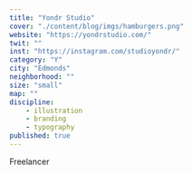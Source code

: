 ```yaml
---
title: "Yondr Studio"
cover: "./content/blog/imgs/hamburgers.png"
website: "https://yondrstudio.com/"
twit: ""
inst: "https://instagram.com/studioyondr/"
category: "Y"
city: "Edmonds"
neighborhood: ""
size: "small"
map: ""
discipline:
    - illustration
    - branding
    - typography
published: true
---
```


Freelancer
